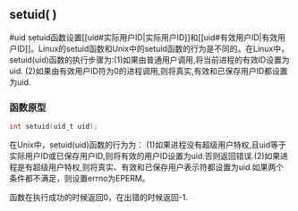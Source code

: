 ## setuid( )
#uid 
setuid函数设置[[uid#实际用户ID|实际用户ID]]和[[uid#有效用户ID|有效用户ID]]。Linux的setuid函数和Unix中的setuid函数的行为是不同的。在Linux中， setuid(uid)函数的执行步骤为:(1)如果由普通用户调用,将当前进程的有效ID设置为uid. (2)如果由有效用户ID符为0的进程调用,则将真实,有效和已保存用户ID都设置为uid.

### 函数原型
```c
int setuid(uid_t uid);
```

在Unix中，setuid(uid)函数的行为为： (1)如果进程没有超级用户特权,且uid等于实际用户ID或已保存用户ID,则将有效的用户ID设置为uid.否则返回错误.(2)如果进程是有超级用户特权,则将真实、有效和已保存用户表示符都设置为uid.如果两个条件都不满足，则设置errno为EPERM。

函数在执行成功的时候返回0，在出错的时候返回-1.